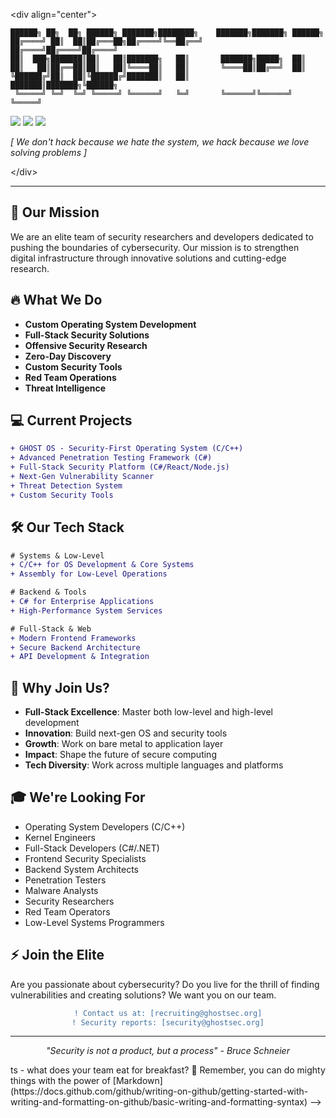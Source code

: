 &lt;div align="center"&gt;

```
██████╗ ██╗  ██╗ ██████╗ ███████╗████████╗    ███████╗███████╗ ██████╗
██╔════╝ ██║  ██║██╔═══██╗██╔════╝╚══██╔══╝    ██╔════╝██╔════╝██╔════╝
██║  ███╗███████║██║   ██║███████╗   ██║       ███████╗█████╗  ██║     
██║   ██║██╔══██║██║   ██║╚════██║   ██║       ╚════██║██╔══╝  ██║     
╚██████╔╝██║  ██║╚██████╔╝███████║   ██║       ███████║███████╗╚██████╗
 ╚═════╝ ╚═╝  ╚═╝ ╚═════╝ ╚══════╝   ╚═╝       ╚══════╝╚══════╝ ╚═════╝
```

<img src="https://img.shields.io/badge/Status-Active-brightgreen?style=for-the-badge&color=red">
<img src="https://img.shields.io/badge/Security-First-critical?style=for-the-badge">
<img src="https://img.shields.io/badge/Join-Us-success?style=for-the-badge&color=black">

*[ We don't hack because we hate the system, we hack because we love solving problems ]*

&lt;/div&gt;

---

## 🎯 Our Mission
We are an elite team of security researchers and developers dedicated to pushing the boundaries of cybersecurity. Our mission is to strengthen digital infrastructure through innovative solutions and cutting-edge research.

## 🔥 What We Do
- **Custom Operating System Development**
- **Full-Stack Security Solutions**
- **Offensive Security Research** 
- **Zero-Day Discovery**
- **Custom Security Tools**
- **Red Team Operations**
- **Threat Intelligence**

## 💻 Current Projects
```diff
+ GHOST OS - Security-First Operating System (C/C++)
+ Advanced Penetration Testing Framework (C#)
+ Full-Stack Security Platform (C#/React/Node.js)
+ Next-Gen Vulnerability Scanner
+ Threat Detection System
+ Custom Security Tools
```

## 🛠️ Our Tech Stack
```diff
# Systems & Low-Level
+ C/C++ for OS Development & Core Systems
+ Assembly for Low-Level Operations

# Backend & Tools
+ C# for Enterprise Applications
+ High-Performance System Services

# Full-Stack & Web
+ Modern Frontend Frameworks
+ Secure Backend Architecture
+ API Development & Integration
```

## 🚀 Why Join Us?
- **Full-Stack Excellence**: Master both low-level and high-level development
- **Innovation**: Build next-gen OS and security tools
- **Growth**: Work on bare metal to application layer
- **Impact**: Shape the future of secure computing
- **Tech Diversity**: Work across multiple languages and platforms

## 🎓 We're Looking For
- Operating System Developers (C/C++)
- Kernel Engineers
- Full-Stack Developers (C#/.NET)
- Frontend Security Specialists
- Backend System Architects
- Penetration Testers
- Malware Analysts
- Security Researchers
- Red Team Operators
- Low-Level Systems Programmers

## ⚡ Join the Elite
Are you passionate about cybersecurity? Do you live for the thrill of finding vulnerabilities and creating solutions? We want you on our team.

<div align="center">

```diff
! Contact us at: [recruiting@ghostsec.org]
! Security reports: [security@ghostsec.org]
```

</div>

---
<div align="center">

*"Security is not a product, but a process" - Bruce Schneier*

</div>
ts - what does your team eat for breakfast?
🧙 Remember, you can do mighty things with the power of [Markdown](https://docs.github.com/github/writing-on-github/getting-started-with-writing-and-formatting-on-github/basic-writing-and-formatting-syntax)
-->
